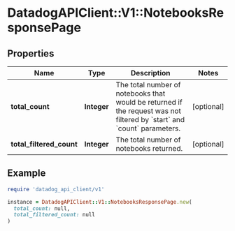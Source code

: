 # DatadogAPIClient::V1::NotebooksResponsePage

## Properties

| Name                     | Type        | Description                                                                                                                                 | Notes      |
| ------------------------ | ----------- | ------------------------------------------------------------------------------------------------------------------------------------------- | ---------- |
| **total_count**          | **Integer** | The total number of notebooks that would be returned if the request was not filtered by &#x60;start&#x60; and &#x60;count&#x60; parameters. | [optional] |
| **total_filtered_count** | **Integer** | The total number of notebooks returned.                                                                                                     | [optional] |

## Example

```ruby
require 'datadog_api_client/v1'

instance = DatadogAPIClient::V1::NotebooksResponsePage.new(
  total_count: null,
  total_filtered_count: null
)
```
